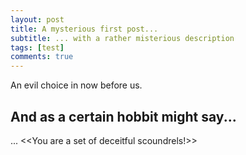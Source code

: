 ```yaml
---
layout: post
title: A mysterious first post...
subtitle: ... with a rather misterious description
tags: [test]
comments: true
---
```

An evil choice in now before us.
## And as a certain hobbit might say...
... <<You are a set of deceitful scoundrels!>>
